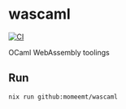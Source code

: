 # wascaml
[![CI](https://github.com/momeemt/wascaml/actions/workflows/ci.yml/badge.svg)](https://github.com/momeemt/wascaml/actions/workflows/ci.yml)

OCaml WebAssembly toolings

## Run
```sh
nix run github:momeemt/wascaml
```
